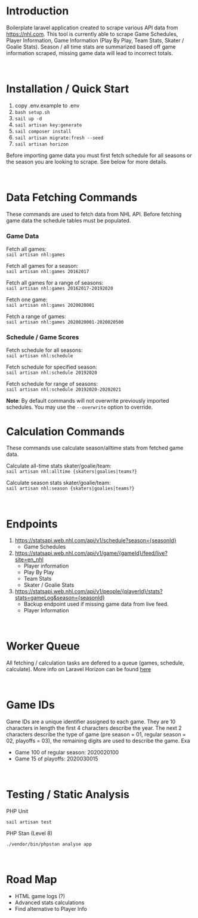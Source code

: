 # Introduction
Boilerplate laravel application created to scrape various API data from https://nhl.com. This tool is currently able to scrape Game Schedules, Player Information, Game Information (Play By Play, Team Stats, Skater / Goalie Stats). Season / all time stats are summarized based off game information scraped, missing game data will lead to incorrect totals. 

<br />

# Installation / Quick Start

1) copy .env.example to .env
2) `bash setup.sh`
3) `sail up -d`
4) `sail artisan key:generate`
5) `sail composer install`
6) `sail artisan migrate:fresh --seed`
7) `sail artisan horizon`

Before importing game data you must first fetch schedule for all seasons or the season you are looking to scrape. See below for more details. 

<br />

# Data Fetching Commands
These commands are used to fetch data from NHL API. Before fetching game data the schedule tables must be populated.<br />

### Game Data

Fetch all games:<br />
`sail artisan nhl:games`

Fetch all games for a season:<br />
`sail artisan nhl:games 20162017`

Fetch all games for a range of seasons:<br />
`sail artisan nhl:games 20162017-20192020`

Fetch one game:<br />
`sail artisan nhl:games 2020020001`

Fetch a range of games:<br />
`sail artisan nhl:games 2020020001-2020020500`

### Schedule / Game Scores
Fetch schedule for all seasons:<br />
`sail artisan nhl:schedule`

Fetch schedule for specified season:<br />
`sail artisan nhl:schedule 20192020`

Fetch schedule for range of seasons:<br />
`sail artisan nhl:schedule 20192020-20202021`

**Note**: By default commands will not overwrite previously imported schedules. You may use the `--overwrite` option to override.

# Calculation Commands
These commands use calculate season/alltime stats from fetched game data.<br />

Calculate all-time stats skater/goalie/team:<br />
`sail artisan nhl:alltime {skaters|goalies|teams?}`

Calculate season stats skater/goalie/team:<br />
`sail artisan nhl:season {skaters|goalies|teams?}`

<br />

# Endpoints
1) https://statsapi.web.nhl.com/api/v1/schedule?season={seasonId}
    - Game Schedules
2) https://statsapi.web.nhl.com/api/v1/game/{gameId}/feed/live?site=en_nhl
   - Player information
   - Play By Play
   - Team Stats
   - Skater / Goalie Stats
3) https://statsapi.web.nhl.com/api/v1/people/{playerId}/stats?stats=gameLog&season={seasonId}
    - Backup endpoint used if missing game data from live feed.
    - Player Information

<br />

# Worker Queue
All fetching / calculation tasks are defered to a queue (games, schedule, calculate). More info on Laravel Horizon can be found [here](https://laravel.com/docs/9.x/horizon) 

<br />

# Game IDs
Game IDs are a unique identifier assigned to each game. They are 10 characters in length the first 4 characters describe the year. The next 2 characters describe the type of game (pre season = 01, regular season = 02, playoffs = 03), the remaining digits are used to describe the game. Exa
- Game 100 of regular season: 2020020100
- Game 15 of playoffs: 2020030015

<br />

# Testing / Static Analysis

PHP Unit

`sail artisan test`

PHP Stan (Level 8)

`./vendor/bin/phpstan analyse app`

<br />

# Road Map
- HTML game logs (?)
- Advanced stats calculations
- Find alternative to Player Info
